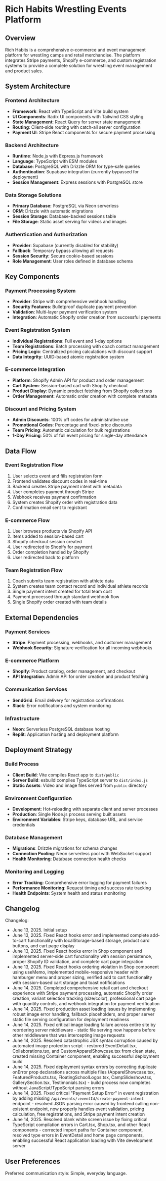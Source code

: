 # Rich Habits Wrestling Events Platform

## Overview

Rich Habits is a comprehensive e-commerce and event management platform for wrestling camps and retail merchandise. The platform integrates Stripe payments, Shopify e-commerce, and custom registration systems to provide a complete solution for wrestling event management and product sales.

## System Architecture

### Frontend Architecture
- **Framework**: React with TypeScript and Vite build system
- **UI Components**: Radix UI components with Tailwind CSS styling
- **State Management**: React Query for server state management
- **Routing**: Client-side routing with catch-all server configuration
- **Payment UI**: Stripe React components for secure payment processing

### Backend Architecture
- **Runtime**: Node.js with Express.js framework
- **Language**: TypeScript with ESM modules
- **Database**: PostgreSQL with Drizzle ORM for type-safe queries
- **Authentication**: Supabase integration (currently bypassed for deployment)
- **Session Management**: Express sessions with PostgreSQL store

### Data Storage Solutions
- **Primary Database**: PostgreSQL via Neon serverless
- **ORM**: Drizzle with automatic migrations
- **Session Storage**: Database-backed sessions table
- **File Storage**: Static asset serving for videos and images

### Authentication and Authorization
- **Provider**: Supabase (currently disabled for stability)
- **Fallback**: Temporary bypass allowing all requests
- **Session Security**: Secure cookie-based sessions
- **Role Management**: User roles defined in database schema

## Key Components

### Payment Processing System
- **Provider**: Stripe with comprehensive webhook handling
- **Security Features**: Bulletproof duplicate payment prevention
- **Validation**: Multi-layer payment verification system
- **Integration**: Automatic Shopify order creation from successful payments

### Event Registration System
- **Individual Registrations**: Full event and 1-day options
- **Team Registrations**: Batch processing with coach contact management
- **Pricing Logic**: Centralized pricing calculations with discount support
- **Data Integrity**: UUID-based atomic registration system

### E-commerce Integration
- **Platform**: Shopify Admin API for product and order management
- **Cart System**: Session-based cart with Shopify checkout
- **Product Display**: Dynamic product fetching from Shopify collections
- **Order Management**: Automatic order creation with complete metadata

### Discount and Pricing System
- **Admin Discounts**: 100% off codes for administrative use
- **Promotional Codes**: Percentage and fixed-price discounts
- **Team Pricing**: Automatic calculation for bulk registrations
- **1-Day Pricing**: 50% of full event pricing for single-day attendance

## Data Flow

### Event Registration Flow
1. User selects event and fills registration form
2. Frontend validates discount codes in real-time
3. Backend creates Stripe payment intent with metadata
4. User completes payment through Stripe
5. Webhook receives payment confirmation
6. System creates Shopify order with registration data
7. Confirmation email sent to registrant

### E-commerce Flow
1. User browses products via Shopify API
2. Items added to session-based cart
3. Shopify checkout session created
4. User redirected to Shopify for payment
5. Order completion handled by Shopify
6. User redirected back to platform

### Team Registration Flow
1. Coach submits team registration with athlete data
2. System creates team contact record and individual athlete records
3. Single payment intent created for total team cost
4. Payment processed through standard webhook flow
5. Single Shopify order created with team details

## External Dependencies

### Payment Services
- **Stripe**: Payment processing, webhooks, and customer management
- **Webhook Security**: Signature verification for all incoming webhooks

### E-commerce Platform
- **Shopify**: Product catalog, order management, and checkout
- **API Integration**: Admin API for order creation and product fetching

### Communication Services
- **SendGrid**: Email delivery for registration confirmations
- **Slack**: Error notifications and system monitoring

### Infrastructure
- **Neon**: Serverless PostgreSQL database hosting
- **Replit**: Application hosting and deployment platform

## Deployment Strategy

### Build Process
- **Client Build**: Vite compiles React app to `dist/public`
- **Server Build**: esbuild compiles TypeScript server to `dist/index.js`
- **Static Assets**: Video and image files served from `public` directory

### Environment Configuration
- **Development**: Hot-reloading with separate client and server processes
- **Production**: Single Node.js process serving built assets
- **Environment Variables**: Stripe keys, database URL, and service credentials

### Database Management
- **Migrations**: Drizzle migrations for schema changes
- **Connection Pooling**: Neon serverless pool with WebSocket support
- **Health Monitoring**: Database connection health checks

### Monitoring and Logging
- **Error Tracking**: Comprehensive error logging for payment failures
- **Performance Monitoring**: Request timing and success rate tracking
- **Health Endpoints**: System health and status monitoring

## Changelog

Changelog:
- June 13, 2025. Initial setup
- June 13, 2025. Fixed React hooks error and implemented complete add-to-cart functionality with localStorage-based storage, product card buttons, and cart page display
- June 13, 2025. Fixed React hooks error in Shop component and implemented server-side cart functionality with session persistence, proper Shopify ID validation, and complete cart page integration
- June 13, 2025. Fixed React hooks ordering violation in Shop component using useMemo, implemented mobile-responsive header with hamburger menu and proper sizing, verified add to cart functionality with session-based cart storage and toast notifications
- June 14, 2025. Completed comprehensive retail cart and checkout experience with Stripe payment processing, automatic Shopify order creation, variant selection tracking (size/color), professional cart page with quantity controls, and webhook integration for payment verification
- June 14, 2025. Fixed production asset loading issues by implementing robust image error handling, fallback placeholders, and proper server static file serving configuration for deployment readiness
- June 14, 2025. Fixed critical image loading failure across entire site by reordering server middleware - static file serving now happens before other middleware that was intercepting image requests
- June 14, 2025. Resolved catastrophic JSX syntax corruption caused by automated image protection script - restored EventDetail.tsx, Collaborations.tsx, and CustomApparelShowcase.tsx from clean state, created missing Container component, enabling successful deployment build
- June 14, 2025. Fixed deployment syntax errors by correcting duplicate onError prop declarations across multiple files (ApparelShowcase.tsx, FeaturedProducts.tsx, FloatingSchoolLogos.tsx, CampSlideshow.tsx, GallerySection.tsx, Testimonials.tsx) - build process now completes without JavaScript/TypeScript parsing errors
- June 14, 2025. Fixed critical "Payment Setup Error" in event registration by adding missing `/api/events/:eventId/create-payment-intent` endpoint - resolved JSON parsing error caused by frontend calling non-existent endpoint, now properly handles event validation, pricing calculation, free registrations, and Stripe payment intent creation
- June 14, 2025. Resolved blank white screen issue by fixing critical TypeScript compilation errors in Cart.tsx, Shop.tsx, and other React components - corrected import paths for Container component, resolved type errors in EventDetail and home page components, enabling successful React application loading with Vite development server

## User Preferences

Preferred communication style: Simple, everyday language.